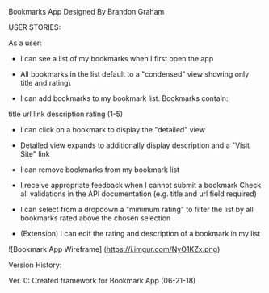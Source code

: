 Bookmarks App
Designed By Brandon Graham


USER STORIES: 

As a user:

* I can see a list of my bookmarks when I first open the app

* All bookmarks in the list default to a "condensed" view showing only title and rating\

* I can add bookmarks to my bookmark list. Bookmarks contain:

title
url link
description
rating (1-5)

* I can click on a bookmark to display the "detailed" view

* Detailed view expands to additionally display description and a "Visit Site" link

* I can remove bookmarks from my bookmark list

* I receive appropriate feedback when I cannot submit a bookmark
Check all validations in the API documentation (e.g. title and url field required)

* I can select from a dropdown a "minimum rating" to filter the list by all bookmarks rated above the chosen selection

* (Extension) I can edit the rating and description of a bookmark in my list


![Bookmark App Wireframe] (https://i.imgur.com/NyO1KZx.png)


Version History:

Ver. 0: Created framework for Bookmark App (06-21-18)